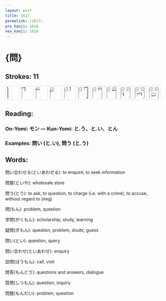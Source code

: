 ```yaml
---
layout: post
title: 1617
permalink: /1617/
pre_kanji: 1616
nex_kanji: 1618
---
```


# {問}

## Strokes: 11

<div class="stroke"><img src="../images/E5958F.png" /></div>

## Reading:

### On-Yomi: モン &mdash; Kun-Yomi: と.う、と.い、とん

### Examples: 問い (と.い), 問う (と.う)

## Words:

問い合わせる(といあわせる): to enquire, to seek information

問屋(といや): wholesale store

問う(とう): to ask, to question, to charge (i.e. with a crime), to accuse, without regard to (neg)

問(もん): problem, question

学問(がくもん): scholarship, study, learning

疑問(ぎもん): question, problem, doubt, guess

問い(とい): question, query

問い合わせ(といあわせ): enquiry

訪問(ほうもん): call, visit

問答(もんどう): questions and answers, dialogue

質問(しつもん): question, inquiry

問題(もんだい): problem, question
